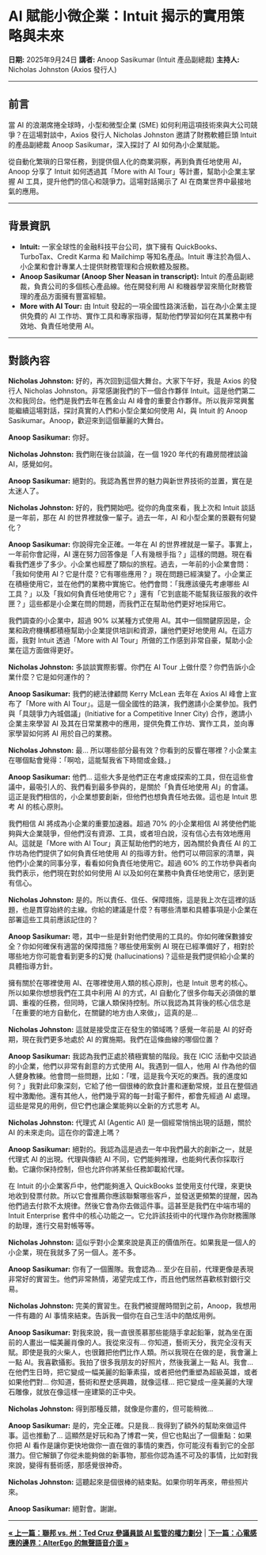 # AI 賦能小微企業：Intuit 揭示的實用策略與未來

**日期:** 2025年9月24日
**講者:** Anoop Sasikumar (Intuit 產品副總裁)
**主持人:** Nicholas Johnston (Axios 發行人)

---

## 前言

當 AI 的浪潮席捲全球時，小型和微型企業 (SME) 如何利用這項技術來與大公司競爭？在這場對談中，Axios 發行人 Nicholas Johnston 邀請了財務軟體巨頭 Intuit 的產品副總裁 Anoop Sasikumar，深入探討了 AI 如何為小企業賦能。

從自動化繁瑣的日常任務，到提供個人化的商業洞察，再到負責任地使用 AI，Anoop 分享了 Intuit 如何透過其「More with AI Tour」等計畫，幫助小企業主掌握 AI 工具，提升他們的信心和競爭力。這場對話揭示了 AI 在商業世界中最接地氣的應用。

---

## 背景資訊

*   **Intuit:** 一家全球性的金融科技平台公司，旗下擁有 QuickBooks、TurboTax、Credit Karma 和 Mailchimp 等知名產品。Intuit 專注於為個人、小企業和會計專業人士提供財務管理和合規軟體及服務。
*   **Anoop Sasikumar (Anoop Sher Neasan in transcript):** Intuit 的產品副總裁，負責公司的多個核心產品線。他在開發利用 AI 和機器學習來簡化財務管理的產品方面擁有豐富經驗。
*   **More with AI Tour:** 由 Intuit 發起的一項全國性路演活動，旨在為小企業主提供免費的 AI 工作坊、實作工具和專家指導，幫助他們學習如何在其業務中有效地、負責任地使用 AI。

---

## 對談內容

**Nicholas Johnston:** 好的，再次回到這個大舞台。大家下午好，我是 Axios 的發行人 Nicholas Johnston。非常感謝我們的下一個合作夥伴 Intuit。這是他們第二次和我同台。他們是我們去年在舊金山 AI 峰會的重要合作夥伴。所以我非常興奮能繼續這場對話，探討真實的人們和小型企業如何使用 AI，與 Intuit 的 Anoop Sasikumar。Anoop，歡迎來到這個華麗的大舞台。

**Anoop Sasikumar:** 你好。

**Nicholas Johnston:** 我們剛在後台談論，在一個 1920 年代的有趣房間裡談論 AI，感覺如何。

**Anoop Sasikumar:** 絕對的。我認為舊世界的魅力與新世界技術的並置，實在是太迷人了。

**Nicholas Johnston:** 好的，我們開始吧。從你的角度來看，我上次和 Intuit 談話是一年前，那在 AI 的世界裡就像一輩子。過去一年，AI 和小型企業的景觀有何變化？

**Anoop Sasikumar:** 你說得完全正確。一年在 AI 的世界裡就是一輩子。事實上，一年前你會記得，AI 還在努力回答像是「人有幾根手指？」這樣的問題。現在看看我們進步了多少。小企業也經歷了類似的旅程。過去，一年前的小企業會問：「我如何使用 AI？它是什麼？它有哪些應用？」現在問題已經演變了。小企業正在積極使用它，並在他們的業務中實施它。他們會問：「我應該優先考慮哪些 AI 工具？」以及「我如何負責任地使用它？」還有「它到底能不能幫我征服我的收件匣？」這些都是小企業在問的問題，而我們正在幫助他們更好地採用它。

我們調查的小企業中，超過 90% 以某種方式使用 AI。其中一個關鍵原因是，企業和政府機構都積極幫助小企業提供培訓和資源，讓他們更好地使用 AI。在這方面，我對 Intuit 透過「More with AI Tour」所做的工作感到非常自豪，幫助小企業在這方面做得更好。

**Nicholas Johnston:** 多談談實際影響。你們在 AI Tour 上做什麼？你們告訴小企業什麼？它是如何運作的？

**Anoop Sasikumar:** 我們的總法律顧問 Kerry McLean 去年在 Axios AI 峰會上宣布了「More with AI Tour」。這是一個全國性的路演，我們邀請小企業參加。我們與「具競爭力內城倡議」(Initiative for a Competitive Inner City) 合作，邀請小企業主來學習 AI 及其在日常業務中的應用，提供免費工作坊、實作工具，並向專家學習如何將 AI 用於自己的業務。

**Nicholas Johnston:** 最... 所以哪些部分最有效？你看到的反響在哪裡？小企業主在哪個點會覺得：「啊哈，這能幫我省下時間或金錢。」

**Anoop Sasikumar:** 他們... 這些大多是他們正在考慮或探索的工具，但在這些會議中，最吸引人的、我們看到最多參與的，是關於「負責任地使用 AI」的會議。這正是我們相信的，小企業想要創新，但他們也想負責任地去做。這也是 Intuit 思考 AI 的核心原則。

我們相信 AI 將成為小企業的重要加速器。超過 70% 的小企業相信 AI 將使他們能夠與大企業競爭，但他們沒有資源、工具，或者坦白說，沒有信心去有效地應用 AI。這就是「More with AI Tour」真正幫助他們的地方，因為關於負責任 AI 的工作坊為他們提供了如何負責任地使用 AI 的指導方針。他們可以帶回家的清單，與他們小企業的同事分享，看看如何負責任地使用它。超過 60% 的工作坊參與者向我們表示，他們現在對於如何使用 AI 以及如何在業務中負責任地使用它，感到更有信心。

**Nicholas Johnston:** 是的。所以責任、信任、保障措施，這是我上次在這裡的話題，也是貫穿始終的主線。你給的建議是什麼？有哪些清單和具體事項是小企業在部署這些工具前應該記住的？

**Anoop Sasikumar:** 嗯，其中一些是針對他們使用的工具的。你如何確保數據安全？你如何確保有適當的保障措施？哪些使用案例 AI 現在已經準備好了，相對於哪些地方你可能會看到更多的幻覺 (hallucinations)？這些是我們提供給小企業的具體指導方針。

擁有關於在哪裡使用 AI、在哪裡使用人類的核心原則，也是 Intuit 思考的核心。所以如果你想想我們在工具中利用 AI 的方式，AI 自動化了很多你每天必須做的單調、重複的任務，但同時，它讓人類保持控制。所以我認為其背後的核心信念是「在重要的地方自動化，在關鍵的地方由人來做」，這真的是...

**Nicholas Johnston:** 這就是接受度正在發生的領域嗎？感覺一年前是 AI 的好奇期，現在我們更多地處於 AI 的實施期。我們在這條曲線的哪個位置？

**Anoop Sasikumar:** 我認為我們正處於積極實驗的階段。我在 ICIC 活動中交談過的小企業，他們以非常有創意的方式使用 AI。我遇到一個人，他用 AI 作為他的個人健身教練。他會問一些問題，比如：「嘿，這是我今天吃的東西。我的進度如何？」我對此印象深刻，它給了他一個很棒的飲食計畫和運動常規，並且在整個過程中激勵他。還有其他人，他們幾乎寫的每一封電子郵件，都會先經過 AI 處理。這些是常見的用例，但它們也讓企業能夠以全新的方式思考 AI。

**Nicholas Johnston:** 代理式 AI (Agentic AI) 是一個經常悄悄出現的話題，關於 AI 的未來走向。這在你的雷達上嗎？

**Anoop Sasikumar:** 絕對的。我認為這是過去一年中我們最大的創新之一，就是代理式 AI 的出現。代理與傳統 AI 不同，它們能夠推理，也能夠代表你採取行動。它讓你保持控制，但也允許你將某些任務卸載給代理。

在 Intuit 的小企業客戶中，他們能夠進入 QuickBooks 並使用支付代理，來更快地收到發票付款。所以它會推薦你應該聯繫哪些客戶，並發送更頻繁的提醒，因為他們過去付款不太規律。然後它會為你去做這件事。這甚至是我們在中端市場的 Intuit Enterprise 套件中的核心功能之一。它允許該技術中的代理作為你財務團隊的助理，進行交易對帳等等。

**Nicholas Johnston:** 這似乎對小企業來說是真正的價值所在。如果我是一個人的小企業，現在我就多了另一個人。差不多。

**Anoop Sasikumar:** 你有了一個團隊。我會認為... 至少在目前，代理更像是表現非常好的實習生。他們非常熱情，渴望完成工作，而且他們居然喜歡核對銀行交易。

**Nicholas Johnston:** 完美的實習生。在我們被提醒時間到之前，Anoop，我想用一件有趣的 AI 事情來結束。告訴我一個你在自己生活中的酷炫用例。

**Anoop Sasikumar:** 對我來說，我一直很羨慕那些能隨手拿起鉛筆，就為坐在面前的人畫出一幅美麗肖像的人。我從來沒有... 你知道，藝術天分，我完全沒有天賦。即使是我的火柴人，也很難把他們比作人類。所以我現在在做的是，我會灑上一點 AI。我喜歡攝影。我拍了很多我朋友的好照片，然後我灑上一點 AI。我會... 在他們生日時，把它變成一幅美麗的鉛筆素描，或者把他們重塑為超級英雄，或者如果他們對... 你知道，藝術和歷史感興趣，就像這樣... 把它變成一座美麗的大理石雕像，就放在像這樣一座建築的正中央。

**Nicholas Johnston:** 得到那種反饋，就像是你畫的，但可能稍微...

**Anoop Sasikumar:** 是的，完全正確。只是我... 我得到了額外的幫助來做這件事。這也推動了... 這顯然是好玩和為了博君一笑，但它也點出了一個重點：如果你把 AI 看作是讓你更快地做你一直在做的事情的東西，你可能沒有看到它的全部潛力。但它解鎖了你從未能夠做的新事物，那些你認為遙不可及的事情，比如對我來說，變得有藝術感，那感覺很神奇。

**Nicholas Johnston:** 這聽起來是個很棒的結束點。如果你明年再來，帶些照片來。

**Anoop Sasikumar:** 絕對會。謝謝。

---
[**&laquo; 上一篇：聯邦 vs. 州：Ted Cruz 參議員談 AI 監管的權力劃分**](../sections/06-senator-cruz.md) | [**下一篇：心電感應的邊界：AlterEgo 的無聲語音介面 &raquo;**](../sections/08-alterego-silent-speech.md)

